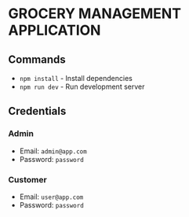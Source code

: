# GROCERY MANAGEMENT APPLICATION

## Commands

- `npm install` - Install dependencies
- `npm run dev` - Run development server

## Credentials

### Admin

- Email: `admin@app.com`
- Password: `password`

### Customer

- Email: `user@app.com`
- Password: `password`
